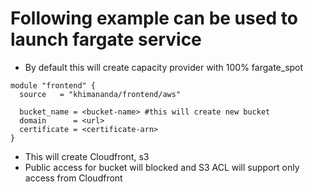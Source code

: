 # Following example can be used to launch fargate service
- By default this will create capacity provider with 100% fargate_spot

```
module "frontend" {
  source   = "khimananda/frontend/aws"

  bucket_name = <bucket-name> #this will create new bucket
  domain      = <url>
  certificate = <certificate-arn>
}
```

- This will create Cloudfront, s3
- Public access for bucket will blocked and S3 ACL will support only access from Cloudfront